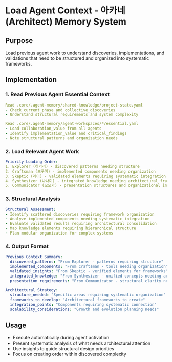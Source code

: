 # Load Agent Context - 아카네 (Architect) Memory System

## Purpose
Load previous agent work to understand discoveries, implementations, and validations that need to be structured and organized into systematic frameworks.

## Implementation

### 1. Read Previous Agent Essential Context
```yaml
Read .core/.agent-memory/shared-knowledge/project-state.yaml
- Check current_phase and collective_discoveries
- Understand structural requirements and system complexity

Read .core/.agent-memory/agent-workspaces/*/essential.yaml
- Load collaboration_value from all agents
- Identify implementation_value and critical_findings
- Note structural patterns and organization needs
```

### 2. Load Relevant Agent Work
```yaml
Priority Loading Order:
1. Explorer (히카리) - discovered patterns needing structure
2. Craftsman (츠구미) - implemented components needing organization
3. Skeptic (레이) - validated elements requiring systematic integration
4. Synthesizer (나나미) - integrated knowledge needing architectural frameworks
5. Communicator (모모카) - presentation structures and organizational insights
```

### 3. Structural Analysis
```yaml
Structural Assessment:
- Identify scattered discoveries requiring framework organization
- Analyze implemented components needing systematic integration
- Evaluate validated results requiring architectural consolidation
- Map knowledge elements requiring hierarchical structure
- Plan modular organization for complex systems
```

### 4. Output Format
```yaml
Previous Context Summary:
  discovered_patterns: "From Explorer - patterns requiring structure"
  implemented_components: "From Craftsman - tools needing organization"
  validated_insights: "From Skeptic - verified elements for frameworks"
  integrated_knowledge: "From Synthesizer - unified concepts needing architecture"
  presentation_requirements: "From Communicator - structural clarity needs"
  
Architectural Strategy:
  structure_needed: "Specific areas requiring systematic organization"
  frameworks_to_develop: "Architectural frameworks to create"
  integration_points: "Components requiring systematic connection"
  scalability_considerations: "Growth and evolution planning needs"
```

## Usage
- Execute automatically during agent activation
- Present systematic analysis of what needs architectural attention
- Use insights to guide structural design priorities
- Focus on creating order within discovered complexity